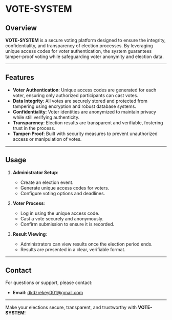 # VOTE-SYSTEM

## **Overview**
**VOTE-SYSTEM** is a secure voting platform designed to ensure the integrity, confidentiality, and transparency of election processes. By leveraging unique access codes for voter authentication, the system guarantees tamper-proof voting while safeguarding voter anonymity and election data.

---

## **Features**
- **Voter Authentication**: Unique access codes are generated for each voter, ensuring only authorized participants can cast votes.
- **Data Integrity**: All votes are securely stored and protected from tampering using encryption and robust database systems.
- **Confidentiality**: Voter identities are anonymized to maintain privacy while still verifying authenticity.
- **Transparency**: Election results are transparent and verifiable, fostering trust in the process.
- **Tamper-Proof**: Built with security measures to prevent unauthorized access or manipulation of votes.

---


## **Usage**
1. **Administrator Setup**:
   - Create an election event.
   - Generate unique access codes for voters.
   - Configure voting options and deadlines.

2. **Voter Process**:
   - Log in using the unique access code.
   - Cast a vote securely and anonymously.
   - Confirm submission to ensure it is recorded.

3. **Result Viewing**:
   - Administrators can view results once the election period ends.
   - Results are presented in a clear, verifiable format.

---

## **Contact**
For questions or support, please contact:
- **Email**: dkdzrekey001@gmail.com

---

Make your elections secure, transparent, and trustworthy with **VOTE-SYSTEM**!
